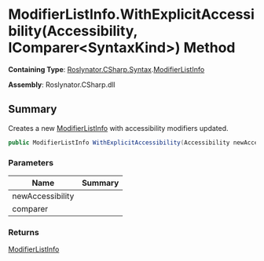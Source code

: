 # ModifierListInfo\.WithExplicitAccessibility\(Accessibility, IComparer\<SyntaxKind>\) Method

**Containing Type**: [Roslynator.CSharp.Syntax](../../README.md)\.[ModifierListInfo](../README.md)

**Assembly**: Roslynator\.CSharp\.dll

## Summary

Creates a new [ModifierListInfo](../README.md) with accessibility modifiers updated\.

```csharp
public ModifierListInfo WithExplicitAccessibility(Accessibility newAccessibility, IComparer<SyntaxKind> comparer = null)
```

### Parameters

| Name | Summary |
| ---- | ------- |
| newAccessibility | |
| comparer | |

### Returns

[ModifierListInfo](../README.md)

